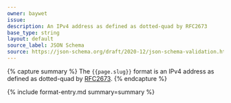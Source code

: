 ```yaml
---
owner: baywet
issue:
description: An IPv4 address as defined as dotted-quad by RFC2673
base_type: string
layout: default
source_label: JSON Schema
source: https://json-schema.org/draft/2020-12/json-schema-validation.html#name-ip-addresses
---
```


{% capture summary %}
The `{{page.slug}}` format is an IPv4 address as defined as dotted-quad by [RFC2673](https://www.rfc-editor.org/info/rfc2673).
{% endcapture %}

{% include format-entry.md summary=summary %}
